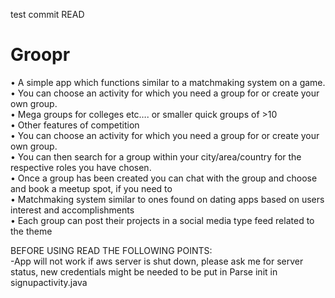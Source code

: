 test commit READ
# Groopr
  
•	A simple app which functions similar to a matchmaking system on a game.  
•	You can choose an activity for which you need a group for or create your own group.  
•	Mega groups for colleges etc…. or smaller quick groups of >10  
•	Other features of competition  
•	You can choose an activity for which you need a group for or create your own group.  
•	You can then search for a group within your city/area/country for the respective roles you have chosen.  
•	Once a group has been created you can chat with the group and choose and book a meetup spot, if you need to  
•	Matchmaking system similar to ones found on dating apps based on users interest and accomplishments  
•	Each group can post their projects in a social media type feed related to the theme  

BEFORE USING READ THE FOLLOWING POINTS:  
-App will not work if aws server is shut down, please ask me for server status, new credentials might be needed to be put in Parse init in signupactivity.java

